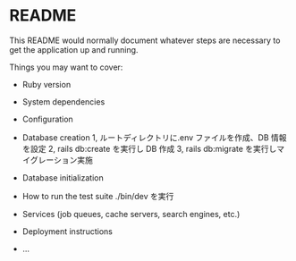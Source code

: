 # README

This README would normally document whatever steps are necessary to get the
application up and running.

Things you may want to cover:

-   Ruby version

-   System dependencies

-   Configuration

-   Database creation
    1, ルートディレクトリに.env ファイルを作成、DB 情報を設定
    2, rails db:create を実行し DB 作成
    3, rails db:migrate を実行しマイグレーション実施

-   Database initialization

-   How to run the test suite
    ./bin/dev を実行

-   Services (job queues, cache servers, search engines, etc.)

-   Deployment instructions

-   ...
